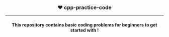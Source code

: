 ### <p align="center"> ❤ cpp-practice-code </p>

------------------------------------------------

#### <p align="center"> This repository contains basic coding problems for beginners to get started with ! </p> 
